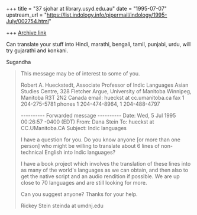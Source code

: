 +++
title = "37 sjohar at library.usyd.edu.au"
date = "1995-07-07"
upstream_url = "https://list.indology.info/pipermail/indology/1995-July/002754.html"

+++
[Archive link](https://list.indology.info/pipermail/indology/1995-July/002754.html)

Can translate your stuff into Hindi, marathi, bengali, tamil, punjabi, urdu,
will try gujarathi and konkani.

Sugandha




>This message may be of interest to some of you.
>
>Robert A. Hueckstedt, Associate Professor of Indic Languages
>Asian Studies Centre, 328 Fletcher Argue, University of Manitoba
>Winnipeg, Manitoba R3T 2N2 Canada email: hueckst at cc.umanitoba.ca
>fax 1 204-275-5781 phones 1 204-474-8964, 1 204-488-4797
>
>---------- Forwarded message ----------
>Date: Wed, 5 Jul 1995 00:26:57 -0400 (EDT)
>From: Dana Stein <steinda at UMDNJ.EDU>
>To: hueckst at CC.UManitoba.CA
>Subject: Indic languages
>
>
>I have a question for you. Do you know anyone [or more than one person] 
>who might be willing to translate about 6 lines of non-technical English 
>into Indic languages?
>
>I have a book project which involves the translation of these lines into 
>as many of the world's languages as we can obtain, and then also to get 
>the native script and an audio rendition if possible. We are up close to 
>70 languages and are still looking for more. 
>
>Can you suggest anyone?  Thanks for your help.
>
>Rickey Stein
>steinda at umdnj.edu
>
> 
>
>






